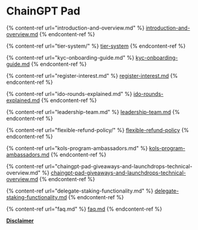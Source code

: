 # ChainGPT Pad



{% content-ref url="introduction-and-overview.md" %}
[introduction-and-overview.md](introduction-and-overview.md)
{% endcontent-ref %}

{% content-ref url="tier-system/" %}
[tier-system](tier-system/)
{% endcontent-ref %}

{% content-ref url="kyc-onboarding-guide.md" %}
[kyc-onboarding-guide.md](kyc-onboarding-guide.md)
{% endcontent-ref %}

{% content-ref url="register-interest.md" %}
[register-interest.md](register-interest.md)
{% endcontent-ref %}

{% content-ref url="ido-rounds-explained.md" %}
[ido-rounds-explained.md](ido-rounds-explained.md)
{% endcontent-ref %}

{% content-ref url="leadership-team.md" %}
[leadership-team.md](leadership-team.md)
{% endcontent-ref %}

{% content-ref url="flexible-refund-policy/" %}
[flexible-refund-policy](flexible-refund-policy/)
{% endcontent-ref %}

{% content-ref url="kols-program-ambassadors.md" %}
[kols-program-ambassadors.md](kols-program-ambassadors.md)
{% endcontent-ref %}

{% content-ref url="chaingpt-pad-giveaways-and-launchdrops-technical-overview.md" %}
[chaingpt-pad-giveaways-and-launchdrops-technical-overview.md](chaingpt-pad-giveaways-and-launchdrops-technical-overview.md)
{% endcontent-ref %}

{% content-ref url="delegate-staking-functionality.md" %}
[delegate-staking-functionality.md](delegate-staking-functionality.md)
{% endcontent-ref %}

{% content-ref url="faq.md" %}
[faq.md](faq.md)
{% endcontent-ref %}

[**Disclaimer**](../../misc/legal-docs/disclaimer.md)

